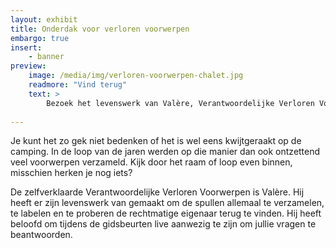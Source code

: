 ```yaml
---
layout: exhibit
title: Onderdak voor verloren voorwerpen
embargo: true
insert:
    - banner
preview: 
    image: /media/img/verloren-voorwerpen-chalet.jpg
    readmore: "Vind terug"
    text: >
        Bezoek het levenswerk van Valère, Verantwoordelijke Verloren Voorwerpen.
    
---
```


Je kunt het zo gek niet bedenken of het is wel eens kwijtgeraakt op de camping. In de loop van de jaren werden op die manier dan ook ontzettend veel voorwerpen verzameld. Kijk door het raam of loop even binnen, misschien herken je nog iets?

De zelfverklaarde Verantwoordelijke Verloren Voorwerpen is Valère. Hij heeft er zijn levenswerk van gemaakt om de spullen allemaal te verzamelen, te labelen en te proberen de rechtmatige eigenaar terug te vinden. Hij heeft beloofd om tijdens de gidsbeurten live aanwezig te zijn om jullie vragen te beantwoorden.
